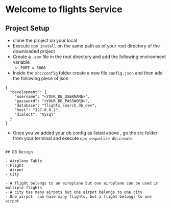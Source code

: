 # Welcome to flights Service 


## Project Setup
- clone the project on your local
- Execute `npm install` on the same path as of your root directory of the downloaded project
- Create a `.env` file in the root directory and add the following environment variable
    - `PORT = 3000`
- Inside the `src/config` folder create a new file `config.json` and then add the following
piece of json

```
{
  "development": {
    "username": "<YOUR_DB_USERNAME>",
    "password": "<YOUR_DB_PASSWORD>",
    "database": "flights_search_db_dev",
    "host": "127.0.0.1",
    "dialect": "mysql"
  }
}
```

-  Once you've added your db config as listed above , go the src folder from your
terminal and execute `npx sequelize db:create` 
```

## DB Design

- Airplane Table
- Flight
- Airpot
- City

- A flight belongs to an airoplane but one airoplane can be used in multiple flights
- A city has many airpots but one airpot belongs to one city
- One airpot  can have many flights, but a flight belongs to one airpot
